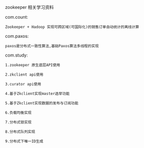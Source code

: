 zookeeper 相关学习资料

com.count: 

    Zookeeper + Hadoop 实现可跨区域(可国际化)的销售订单自动统计的离线计算
com.paxos: 

    paxos是分布式一致性算法,基础Paxos算法多线程的实现

com.study: 

    1.zookeeper 原生底层API使用
    
    2.zkclient api使用
    
    3.curator api使用
    
    4.基于Zkclient实现master选举功能
    
    5.基于Zkclient实现数据的发布与订阅功能
    
    6.负载均衡实现
    
    7.分布式锁实现
    
    8.分布式队列实现
    
    9.分布式下唯一ID生成
